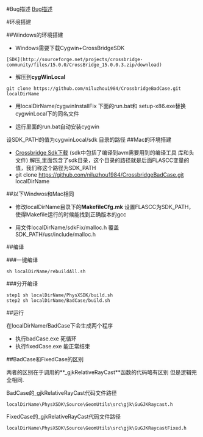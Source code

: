#Bug描述
[Bug描述](https://github.com/shawn11ZX/crossbridge-bug)

#环境搭建

##Windows的环境搭建
   * Windows需要下载Cygwin+CrossBridgeSDK

   	[SDK](http://sourceforge.net/projects/crossbridge-community/files/15.0.0/CrossBridge_15.0.0.3.zip/download)

   * 解压到**cygWinLocal**

	git clone https://github.com/niluzhou1984/CrossbridgeBadCase.git localDirName

   * 用localDirName/cygwinInstallFix 下面的run.bat和 setup-x86.exe替换cygwinLocal下的同名文件

   * 运行里面的run.bat自动安装cygwin

   设SDK_PATH的值为cygwinLocal/sdk 目录的路径
##Mac的环境搭建


* [Crossbridge Sdk下载](http://sourceforge.net/projects/crossbridge-community/files/15.0.0/CrossBridge_15.0.0.3.dmg/download) (sdk中包括了编译到avm需要用到的编译工具 库和头文件) 解压,里面包含了sdk目录，这个目录的路径就是后面FLASCC变量的值，我们称这个路径为SDK_PATH
* 
	git clone https://github.com/niluzhou1984/CrossbridgeBadCase.git localDirName

##以下Windwos和Mac相同

	


* 修改localDirName目录下的**MakefileCfg.mk** 设置FLASCC为SDK_PATH，使得Makefile运行的时候能找到正确版本的gcc

* 用文件localDirName/sdkFix/malloc.h 覆盖 SDK_PATH/usr/include/malloc.h



##编译

###一键编译

	sh localDirName/rebuildAll.sh
###分开编译

	step1 sh localDirName/PhysXSDK/build.sh
	step2 sh localDirName/BadCase/build.sh


##运行

在localDirName/BadCase下会生成两个程序

* 执行badCase.exe 死循环
* 执行fixedCase.exe 能正常结束


##BadCase和FixedCase的区别

两者的区别在于调用的**_gjkRelativeRayCast**函数的代码略有区别 但是逻辑完全相同.

BadCase的_gjkRelativeRayCast代码文件路径
	
	localDirName\PhysXSDK\Source\GeomUtils\src\gjk\GuGJKRaycast.h

FixedCase的_gjkRelativeRayCast代码文件路径
    
	localDirName\PhysXSDK\Source\GeomUtils\src\gjk\GuGJKRaycastFixed.h





 

